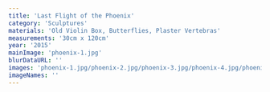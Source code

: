 ```yaml
---
title: 'Last Flight of the Phoenix'
category: 'Sculptures'
materials: 'Old Violin Box, Butterflies, Plaster Vertebras'
measurements: '30cm x 120cm'
year: '2015'
mainImage: 'phoenix-1.jpg'
blurDataURL: ''
images: 'phoenix-1.jpg/phoenix-2.jpg/phoenix-3.jpg/phoenix-4.jpg/phoenix-5.jpg'
imageNames: ''
---
```


